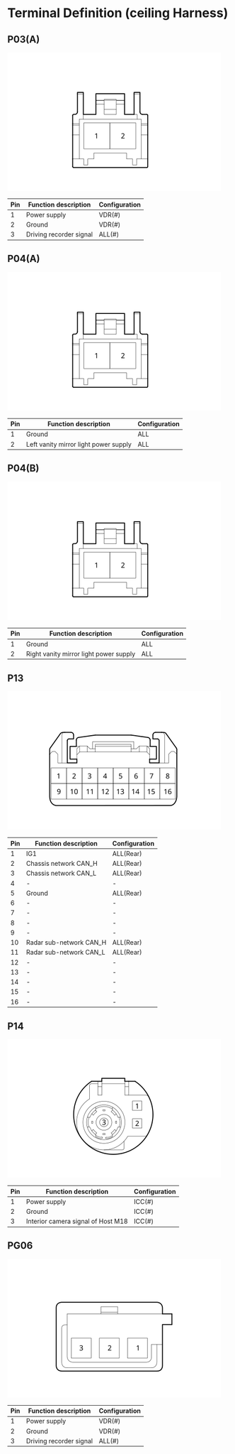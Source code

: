 # Terminal Definition (ceiling Harness)

## P03(A)
![](../res/5/G077950.svg)

| Pin | Function description | Configuration |
| ----------- | ----------- | ----------- |
|1|Power supply|VDR(#)|
|2|Ground|VDR(#)|
|3|Driving recorder signal|ALL(#)|

## P04(A)
![](../res/5/G077954.svg)

| Pin | Function description | Configuration |
| ----------- | ----------- | ----------- |
|1|Ground|ALL|
|2|Left vanity mirror light power supply|ALL|

## P04(B)
![](../res/5/G077956.svg)

| Pin | Function description | Configuration |
| ----------- | ----------- | ----------- |
|1|Ground|ALL|
|2|Right vanity mirror light power supply|ALL|

## P13
![](../res/5/G077961.svg)

| Pin | Function description | Configuration |
| ----------- | ----------- | ----------- |
|1|IG1|ALL(Rear)|
|2|Chassis network CAN_H|ALL(Rear)|
|3|Chassis network CAN_L|ALL(Rear)|
|4|-|-|
|5|Ground|ALL(Rear)|
|6|-|-|
|7|-|-|
|8|-|-|
|9|-|-|
|10|Radar sub-network CAN_H|ALL(Rear)|
|11|Radar sub-network CAN_L|ALL(Rear)|
|12|-|-|
|13|-|-|
|14|-|-|
|15|-|-|
|16|-|-|

## P14
![](../res/5/G077968.svg)

| Pin | Function description | Configuration |
| ----------- | ----------- | ----------- |
|1|Power supply|ICC(#)|
|2|Ground|ICC(#)|
|3|Interior camera signal of Host M18|ICC(#)|

## PG06
![](../res/5/G077972.svg)

| Pin | Function description | Configuration |
| ----------- | ----------- | ----------- |
|1|Power supply|VDR(#)|
|2|Ground|VDR(#)|
|3|Driving recorder signal|ALL(#)|